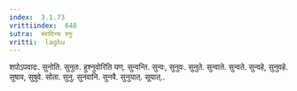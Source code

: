 ```yaml
---
index:  3.1.73
vrittiindex:  648
sutra:  स्वादिभ्यः श्नुः
vritti:  laghu 
---
```


शपोऽपवादः. सुनोति. सुनुतः. हुश्नुवोरिति यण्. सुन्वन्ति. सुन्वः, सुनुवः. सुनुते. सुन्वाते. सुन्वते. सुन्वहे, सुनुवहे. सुषाव, सुषुवे. सोता. सुनु. सुनवानि. सुनवै. सुनुयात्. सूयात्..

